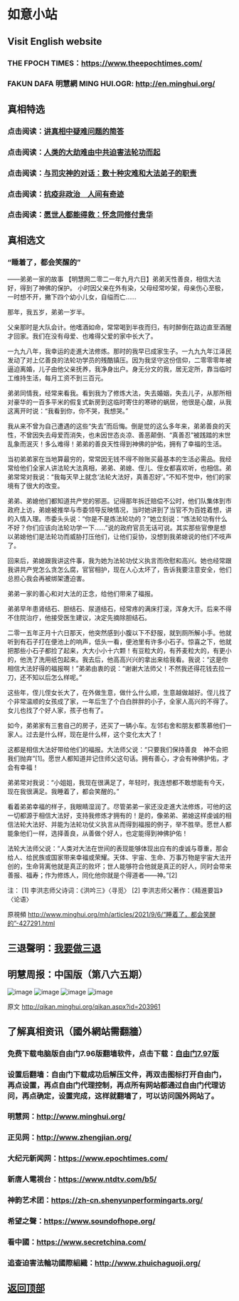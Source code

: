 # 如意小站

## Visit English website

### THE FPOCH TIMES：https://www.theepochtimes.com/

### FAKUN DAFA 明慧網 MING HUI.OGR: http://en.minghui.org/

## 真相特选

### 点击阅读：[讲真相中疑难问题的简答](https://github.com/pinhe91/jcxw3/tree/main)

### 点击阅读：[人类的大劫难由中共迫害法轮功而起](https://github.com/pinhe91/jcxw4/tree/main) 

### 点击阅读：[与司灾神的对话：数十种灾难和大法弟子的职责](https://github.com/pinhe91/jcxw1/tree/main) 

### 点击阅读：[抗疫非政治　人间有奇迹](https://github.com/pinhe91/jcxw2/tree/main) 

### 点击阅读：[愿世人都能得救：怀念同修付贵华](https://github.com/pinhe91/jcxw5/tree/main)

## 真相选文

### “睡着了，都会笑醒的”

——弟弟一家的故事
【明慧网二零二一年九月六日】弟弟天性善良，相信大法好，得到了神佛的保护。
小时因父亲在外有染，父母经常吵架，母亲伤心至极，一时想不开，撇下四个幼小儿女，自缢而亡……

那年，我五岁，弟弟一岁半。

父亲那时是大队会计。他嗜酒如命，常常喝到半夜而归，有时醉倒在路边直至酒醒才回家。我们在没有母爱、也难得父爱的家中长大了。

一九九八年，我幸运的走進大法修炼。那时的我早已成家生子。一九九九年江泽民发动了对上亿善良的法轮功学员的残酷镇压。因为我坚守这份信仰，二零零零年被逼迫离婚，儿子由他父亲抚养，我净身出户。身无分文的我，居无定所，靠当临时工维持生活，每月工资不到三百元。

弟弟同情我，经常来看我。看到我为了修炼大法，失去婚姻，失去儿子，从那所相对豪华的一百多平米的假复式新房到这临时寄住的寒碜的蜗居，他很是心酸，从我这离开时说：“我看到你，你不哭，我想哭。”

我从来不曾为自己遭遇的这些“失去”而后悔。倒是觉的这么多年来，弟弟善良的天性，不曾因失去母爱而消失，也未因世态炎凉、善恶颠倒、“真善忍”被践踏的末世乱象而泯灭！多么难得！弟弟的善良天性得到神佛的护佑，拥有了幸福的生活。

当初弟弟家在当地算最穷的，常常因无钱不得不赊账买最基本的生活必需品。我经常给他们全家人讲法轮大法真相，弟弟、弟媳、侄儿、侄女都喜欢听，也相信。弟弟常常对我说：“我每天早上就念‘法轮大法好，真善忍好’。”不知不觉中，他们的家境有了很大的改变。

弟弟、弟媳他们都知道共产党的邪恶。记得那年拆迁赔偿不公时，他们队集体到市政府上访，弟媳被推举与市委领导反映情况，当时她讲到了当官不为百姓着想，讲的入情入理。市委头头说：“你是不是炼法轮功的？”她立刻说：“炼法轮功有什么不好？你们应该向法轮功学一下……”说的政府官员无话可说。其实那些官僚是想以弟媳他们是法轮功而威胁打压他们，让他们妥协，没想到我弟媳说的他们不吱声了。

回来后，弟媳跟我讲这件事，我为她为法轮功仗义执言而欣慰和高兴。她也经常跟我讲共产党怎么贪怎么腐，官官相护，现在人心太坏了，告诉我要注意安全，他们总担心我会再被绑架遭迫害。

弟弟一家的善心和对大法的正念，给他们带来了福报。

弟弟早年患肾结石、胆结石、尿道结石，经常疼的满床打滚，浑身大汗。后来不得不住院治疗，他接受医生建议，决定先摘除胆结石。

二零一五年正月十六日那天，他突然感到小腹以下不舒服，就到厕所解小手。他就听到有石子打在便池上的响声，低头一看，便池里有许多小石子。惊喜之下，他就把那些小石子都捡了起来，大大小小十六颗！有豆粒大的，有荞麦粒大的，有更小的，他洗了洗用纸包起来。我去后，他高高兴兴的拿出来给我看。我说：“这是你相信大法好得的福报啊！”弟弟由衷的说：“谢谢大法师父！不然我还得花钱去拉一刀，还不知以后怎么样呢。”

这些年，侄儿侄女长大了，在外做生意，做什么什么顺，生意越做越好。侄儿找了个非常温顺的女孩成了家，一年后生了个白白胖胖的小子，全家人高兴的不得了。女儿也找了个好人家，孩子也有了。

如今，弟弟家有三套自己的房子，还买了一辆小车。左邻右舍和朋友都羡慕他们一家人。过去是什么样，现在是什么样，这个变化太大了！

这都是相信大法好带给他们的福报。大法师父说：“只要我们保持善良　神不会把我们抛弃”[1]。愿世人都知道并记住师父这句话。拥有善心，才会有神佛护佑，才会有幸福！

弟弟常对我说：“小姐姐，我现在很满足了，年轻时，我连想都不敢想能有今天，现在我很满足。我睡着了，都会笑醒的。”

看着弟弟幸福的样子，我眼睛湿润了。尽管弟弟一家还没走進大法修炼，可他的这一切都源于相信大法好，支持我修炼才拥有的！是的，像弟弟、弟媳这样虔诚的相信法轮大法好、并能为法轮功仗义执言从而得到福报的例子，举不胜举。愿世人都能象他们一样，选择善良，从善做个好人，也定能得到神佛护佑！

法轮大法师父说：“人类对大法在世间的表现能够体现出应有的虔诚与尊重，那会给人、给民族或国家带来幸福或荣耀。天体、宇宙、生命、万事万物是宇宙大法开创的，生命背离他就是真正的败坏；世人能够符合他就是真正的好人，同时会带来善报、福寿；作为修炼人，同化他你就是个得道者——神。”[2]

注：
[1] 李洪志师父诗词：《洪吟三》〈寻觅〉
[2] 李洪志师父著作：《精進要旨》〈论语〉

原視頻 http://www.minghui.org/mh/articles/2021/9/6/“睡着了，都会笑醒的”-427291.html

## 三退聲明：[我要做三退](http://tuidang.ddns.net/)

## 明慧周报：中国版（第八六五期）

![image](https://user-images.githubusercontent.com/79625284/131982729-3e5c23e0-af45-48d8-ae7c-07590e58c65f.png)
![image](https://user-images.githubusercontent.com/79625284/131982791-5f9c46bd-6f1e-41ef-a5c8-df0def8b466e.png)
![image](https://user-images.githubusercontent.com/79625284/131982840-a35a2afe-d29e-4f95-bf1c-72f4a4340828.png)
![image](https://user-images.githubusercontent.com/79625284/131982903-62d38b91-2b97-43b5-9c7f-88f81722150d.png)

原文 http://qikan.minghui.org/qikan.aspx?id=203961

## 了解真相资讯（國外網站需翻牆）

### 免费下载电脑版自由门7.96版翻墙软件，点击下载：[自由门7.97版](https://github.com/pinhe91/tuiguang/files/6839679/fg797r.zip)

### 设置后翻墙：自由门下载成功后解压文件，再双击图标打开自由门，再点设置，再点自由门代理控制，再点所有网站都通过自由门代理访问，再点确定，设置完成，这样就翻墙了，可以访问国外网站了。

### 明慧网：http://www.minghui.org/

### 正见网：http://www.zhengjian.org/

### 大纪元新闻网：https://www.epochtimes.com/

### 新唐人電視台：https://www.ntdtv.com/b5/

### 神韵艺术团：https://zh-cn.shenyunperformingarts.org/

### 希望之聲：https://www.soundofhope.org/

### 看中國：https://www.secretchina.com/

### 追查迫害法輪功國際組織：http://www.zhuichaguoji.org/

## [返回顶部](https://git.io/Js3EY)
